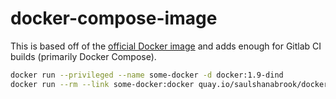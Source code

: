 # docker-compose-image
This is based off of the [official Docker image](https://hub.docker.com/_/docker/)
and adds enough for Gitlab CI builds (primarily Docker Compose).

```bash
docker run --privileged --name some-docker -d docker:1.9-dind
docker run --rm --link some-docker:docker quay.io/saulshanabrook/docker-compose:2.0.4 docker-compose version
```
